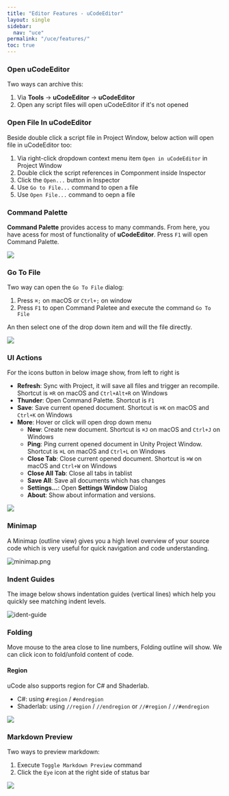 ```yaml
---
title: "Editor Features - uCodeEditor"
layout: single
sidebar:
  nav: "uce"
permalink: "/uce/features/"
toc: true
---
```


### Open uCodeEditor

Two ways can archive this:

1. Via __Tools__ -> __uCodeEditor__ -> __uCodeEditor__
2. Open any script files will open uCodeEditor if it's not opened

### Open File In uCodeEditor

Beside double click a script file in Project Window, below action will open file in uCodeEditor too:

1. Via right-click dropdown context menu item `Open in uCodeEditor` in Project Window
2. Double click the script references in Componment inside Inspector
3. Click the `Open...` button in Inspector 
4. Use `Go to File...` command to open a file
5. Use `Open File...` command to oepn a file

### Command Palette

**Command Palette** provides access to many commands. From here, you have acess for most of functionality of __uCodeEditor__. Press `F1` will open Command Palette.

![](/assets/images/uce/commands-.png)

### Go To File

Two way can open the `Go To File` dialog:

1. Press `⌘;` on macOS or `Ctrl+;` on window
2. Press `F1` to open Command Paletee and execute the command `Go To File`

An then select one of the drop down item and will the file directly. 

![](/assets/images/uce/gotofile.png)

### UI Actions

For the icons button in below image show, from left to right is 

- __Refresh__: Sync with Project, it will save all files and trigger an recompile. Shortcut is `⌘R` on macOS and `Ctrl+Alt+R` on Windows
- __Thunder__: Open Command Palette. Shortcut is `F1`
- __Save__: Save current opened document. Shortcut is `⌘K` on macOS and `Ctrl+K` on Windows
- __More__: Hover or click will open drop down menu
  - __New__: Create new document. Shortcut is `⌘J` on macOS and `Ctrl+J` on Windows
  - __Ping__: Ping current opened document in Unity Project Window. Shortcut is `⌘L` on macOS and `Ctrl+L` on Windows
  - __Close Tab__: Close current opened document. Shortcut is `⌘W` on macOS and `Ctrl+W` on Windows
  - __Close All Tab__: Close all tabs in tablist
  - __Save All__: Save all documents which has changes
  - __Settings...__: Open __Settings Window__ Dialog
  - __About__: Show about information and versions.

![](/assets/images/uce/more.png)

### Minimap

A Minimap (outline view) gives you a high level overview of your source code which is very useful for quick navigation and code understanding.

![minimap.png](/assets/images/uce/minimap.png)

### Indent Guides

The image below shows indentation guides (vertical lines) which help you quickly see matching indent levels.

![ident-guide](/assets/images/uce/ident-guide.png)

### Folding

Move mouse to the area close to line numbers, Folding outline will show. We can click icon to fold/unfold content of code.

#### Region

uCode also supports region for C# and Shaderlab.

- C#: using `#region` / `#endregion`
- Shaderlab: using `//region` / `//endregion` or `//#region` / `//#endregion`

![](/assets/images/uce/folding.png)

### Markdown Preview

Two ways to preview markdown: 

1. Execute `Toggle Markdown Preview` command
2. Click the `Eye` icon at the right side of status bar

![](/assets/images/uce/markdown_preview.jpg)